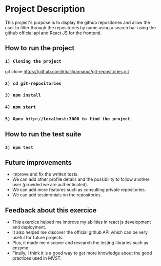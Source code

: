 # Project Description

This project's purpose is to display the github repositories and allow the user to filter through the repositories by name using a search bar using the github official api and React JS for the frontend.

## How to run the project

### `1) Cloning the project`
git clone https://github.com/khalilgarnaoui/git-repositories.git

### `2) cd git-repositories`

### `3) npm install`

### `4) npm start`

### `5) Open http://localhost:3000 to find the project`

## How to run the test suite

### `3) npm test`

## Future improvements

- Improve and fix the written tests.
- We can add other profile details and the possibility to follow another user (provided we are authenticated).
- We can add more features such as consulting private repositories.
- We can add testimonials on the repositories.

## Feedback about this exercice

- This exercice helped me improve my abilities in react js development and deployment.
- It also helped me discover the official github API which can be very useful for future projects.
- Plus, it made me discover and research the testing libraries such as enzyme.
- Finally, I think it is a good way to get more knowledge about the good practices used in MVST.




